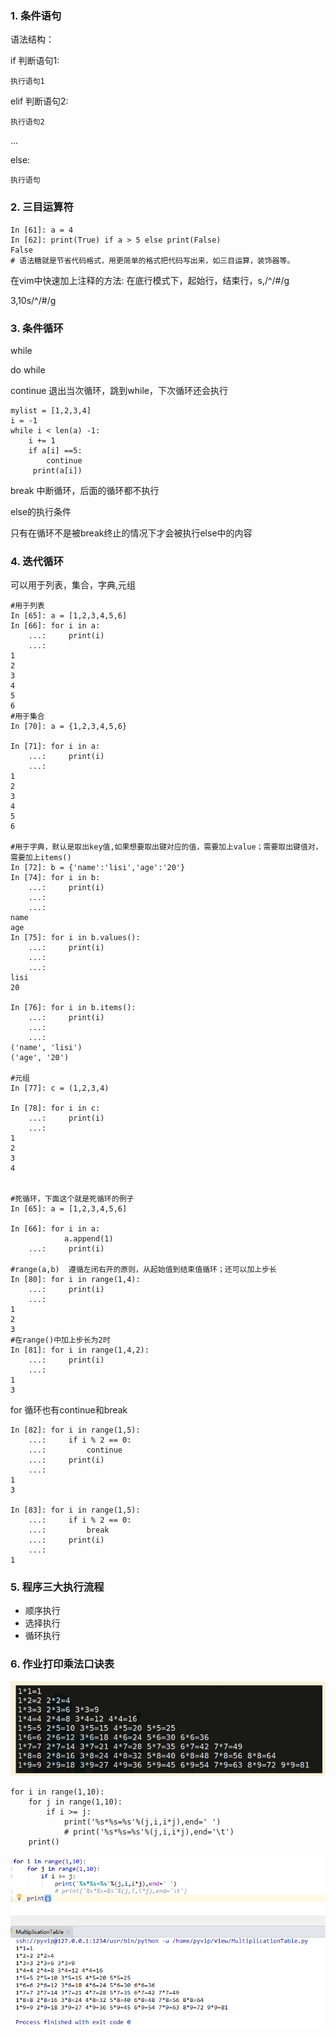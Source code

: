 ### 1. 条件语句

语法结构：

if     判断语句1:

    执行语句1

elif  判断语句2:

    执行语句2
…

else:

    执行语句

### 2.  三目运算符

    In [61]: a = 4
    In [62]: print(True) if a > 5 else print(False)
    False
    # 语法糖就是节省代码格式，用更简单的格式把代码写出来，如三目运算，装饰器等。

在vim中快速加上注释的方法: 在底行模式下，起始行，结束行，s,/^/#/g

3,10s/^/#/g

### 3. 条件循环

while

do  while

continue 退出当次循环，跳到while，下次循环还会执行

    mylist = [1,2,3,4]
    i = -1
    while i < len(a) -1:
        i += 1
        if a[i] ==5:
            continue
         print(a[i])

break 中断循环，后面的循环都不执行

else的执行条件

只有在循环不是被break终止的情况下才会被执行else中的内容

### 4. 迭代循环

可以用于列表，集合，字典,元组

    #用于列表
    In [65]: a = [1,2,3,4,5,6]
    In [66]: for i in a:
        ...:     print(i)
        ...:     
    1
    2
    3
    4
    5
    6
    #用于集合
    In [70]: a = {1,2,3,4,5,6}
    
    In [71]: for i in a:
        ...:     print(i)
        ...:     
    1
    2
    3
    4
    5
    6
    
    #用于字典，默认是取出key值,如果想要取出键对应的值，需要加上value；需要取出键值对，需要加上items()
    In [72]: b = {'name':'lisi','age':'20'}
    In [74]: for i in b:
        ...:     print(i)
        ...:     
        ...:     
    name
    age
    In [75]: for i in b.values():
        ...:     print(i)
        ...:     
        ...:     
    lisi
    20
    
    In [76]: for i in b.items():
        ...:     print(i)
        ...:     
        ...:     
    ('name', 'lisi')
    ('age', '20')
    
    #元组
    In [77]: c = (1,2,3,4)
    
    In [78]: for i in c:
        ...:     print(i)
        ...:     
    1
    2
    3
    4
    

    #死循环，下面这个就是死循环的例子
    In [65]: a = [1,2,3,4,5,6]
    
    In [66]: for i in a:
     			a.append(1)
        ...:     print(i)

    #range(a,b)  遵循左闭右开的原则，从起始值到结束值循环；还可以加上步长
    In [80]: for i in range(1,4):
        ...:     print(i)
        ...:     
    1
    2
    3
    #在range()中加上步长为2时
    In [81]: for i in range(1,4,2):
        ...:     print(i)
        ...:     
    1
    3

for 循环也有continue和break

    In [82]: for i in range(1,5):
        ...:     if i % 2 == 0:
        ...:         continue
        ...:     print(i)
        ...:     
    1
    3
    
    In [83]: for i in range(1,5):
        ...:     if i % 2 == 0:
        ...:         break
        ...:     print(i)
        ...:     
    1
    





### 5. 程序三大执行流程

- 顺序执行
- 选择执行
- 循环执行



### 6. 作业打印乘法口诀表
![avatar](/img/Python3.png)


    for i in range(1,10):
        for j in range(1,10):
            if i >= j:
                print('%s*%s=%s'%(j,i,i*j),end=' ')
                # print('%s*%s=%s'%(j,i,i*j),end='\t')
        print()


![avatar](/img/Python4.png)




